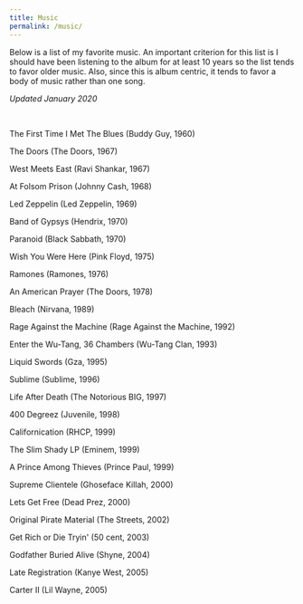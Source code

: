 ```yaml
---
title: Music
permalink: /music/
---
```


Below is a list of my favorite music. An important criterion for this list is I should have been listening to the album for at least 10 years so the list tends to favor older music. Also, since this is album centric, it tends to favor a body of music rather than one song. 

<i> Updated January 2020 </i>
<p>&nbsp;</p>


The First Time I Met The Blues (Buddy Guy, 1960)

The Doors (The Doors, 1967)

West Meets East (Ravi Shankar, 1967)

At Folsom Prison (Johnny Cash, 1968)

Led Zeppelin (Led Zeppelin, 1969)

Band of Gypsys (Hendrix, 1970)

Paranoid (Black Sabbath, 1970)

Wish You Were Here (Pink Floyd, 1975)

Ramones (Ramones, 1976)

An American Prayer (The Doors, 1978)

Bleach (Nirvana, 1989)

Rage Against the Machine (Rage Against the Machine, 1992)

Enter the Wu-Tang, 36 Chambers (Wu-Tang Clan, 1993)

Liquid Swords (Gza, 1995)

Sublime (Sublime, 1996)

Life After Death (The Notorious BIG, 1997)

400 Degreez (Juvenile, 1998)

Californication (RHCP, 1999)

The Slim Shady LP (Eminem, 1999)

A Prince Among Thieves (Prince Paul, 1999)

Supreme Clientele (Ghoseface Killah, 2000)

Lets Get Free (Dead Prez, 2000)

Original Pirate Material (The Streets, 2002)

Get Rich or Die Tryin' (50 cent, 2003)

Godfather Buried Alive (Shyne, 2004)

Late Registration (Kanye West, 2005)

Carter II (Lil Wayne, 2005)


